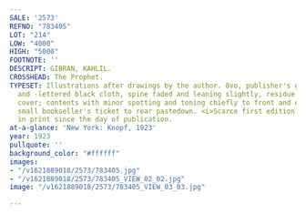 ```yaml
---
SALE: '2573'
REFNO: "783405"
LOT: "214"
LOW: "4000"
HIGH: "5000"
FOOTNOTE: ''
DESCRIPT: GIBRAN, KAHLIL.
CROSSHEAD: The Prophet.
TYPESET: Illustrations after drawings by the author. 8vo, publisher's gilt-stamped
  and -lettered black cloth, spine faded and leaning slightly, residue stains to front
  cover; contents with minor spotting and toning chiefly to front and end matter,
  small bookseller's ticket to rear pastedown. <i>Scarce first edition.</i> Continuously
  in print since the day of publication.
at-a-glance: 'New York: Knopf, 1923'
year: 1923
pullquote: ''
background_color: "#ffffff"
images:
- "/v1621889018/2573/783405.jpg"
- "/v1621889018/2573/783405_VIEW_02_02.jpg"
image: "/v1621889018/2573/783405_VIEW_03_03.jpg"

---
```

